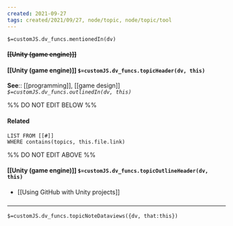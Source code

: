 ```yaml
---
created: 2021-09-27
tags: created/2021/09/27, node/topic, node/topic/tool
---
```

`$=customJS.dv_funcs.mentionedIn(dv)`

#### <s class="topic-title">[[Unity (game engine)]]</s>


#### [[Unity (game engine)]] `$=customJS.dv_funcs.topicHeader(dv, this)`

**See**:: [[programming]], [[game design]]
*`$=customJS.dv_funcs.outlinedIn(dv, this)`*

%% DO NOT EDIT BELOW %%
#### Related 
```dataview
LIST FROM [[#]]
WHERE contains(topics, this.file.link)
```
%% DO NOT EDIT ABOVE %%
#### [[Unity (game engine)]] `$=customJS.dv_funcs.topicOutlineHeader(dv, this)`

- [[Using GitHub with Unity projects]]

### <hr class="dataviews"/>

`$=customJS.dv_funcs.topicNoteDataviews({dv, that:this})`

